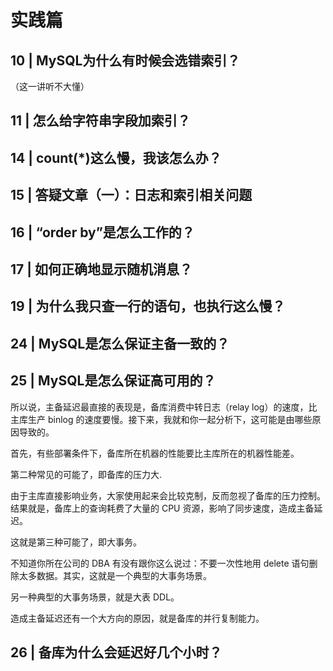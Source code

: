 # 实践篇

## 10 | MySQL为什么有时候会选错索引？

（这一讲听不大懂）
## 11 | 怎么给字符串字段加索引？


## 14 | count(*)这么慢，我该怎么办？

## 15 | 答疑文章（一）：日志和索引相关问题

## 16 | “order by”是怎么工作的？

## 17 | 如何正确地显示随机消息？

## 19 | 为什么我只查一行的语句，也执行这么慢？

## 24 | MySQL是怎么保证主备一致的？



## 25 | MySQL是怎么保证高可用的？

所以说，主备延迟最直接的表现是，备库消费中转日志（relay log）的速度，比主库生产 binlog 的速度要慢。接下来，我就和你一起分析下，这可能是由哪些原因导致的。

首先，有些部署条件下，备库所在机器的性能要比主库所在的机器性能差。

第二种常见的可能了，即备库的压力大.

由于主库直接影响业务，大家使用起来会比较克制，反而忽视了备库的压力控制。结果就是，备库上的查询耗费了大量的 CPU 资源，影响了同步速度，造成主备延迟。

这就是第三种可能了，即大事务。

不知道你所在公司的 DBA 有没有跟你这么说过：不要一次性地用 delete 语句删除太多数据。其实，这就是一个典型的大事务场景。

另一种典型的大事务场景，就是大表 DDL。

造成主备延迟还有一个大方向的原因，就是备库的并行复制能力。



## 26 | 备库为什么会延迟好几个小时？

